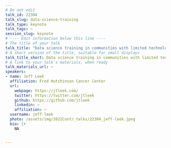 ```yaml
---
# Do not edit
talk_id: 22304
talk_slug: data-science-training
talk_type: keynote
talk_tags: ~
session_slug: keynote
# ---- Edit information below this line ----
# The title of your talk
talk_title: "Data science training in communities with limited technology resources and opportunities"
# A short version of the title, suitable for small displays
talk_title_short: Data science training in communities with limited technology resources and opportunities
# A link to your talk's materials, when ready
talk_materials_url: ~
speakers:
- name: Jeff Leek
  affiliation: Fred Hutchinson Cancer Center
  url:
    webpage: https://jtleek.com/
    twitter: https://twitter.com/jtleek
    github: https://github.com/jtleek
    linkedin: ~
    affiliation: ~
  username: jeff-leek
  photo: /assets/img/2022Conf/_talks/22304_jeff-leek.jpeg
  bio: |+
    NA


---
```


<!-- ABSTRACT ----
Please write abstract below. You may use simple markdown (links, code style, bold, italics)
-->


